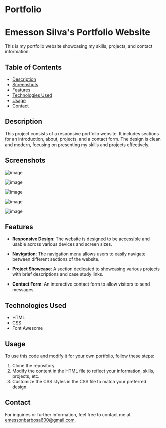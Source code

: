 # Portfolio

# Emesson Silva's Portfolio Website

This is my portfolio website showcasing my skills, projects, and contact information.

## Table of Contents

- [Description](#description)
- [Screenshots](#screenshots)
- [Features](#features)
- [Technologies Used](#technologies-used)
- [Usage](#usage)
- [Contact](#contact)

## Description

This project consists of a responsive portfolio website. It includes sections for an introduction, about, projects, and a contact form. The design is clean and modern, focusing on presenting my skills and projects effectively.

## Screenshots

![image](https://github.com/emessonSilva/Portfolio/assets/140443316/21ccdc28-cc54-4c68-bb24-a5386fa796ab)

![image](https://github.com/emessonSilva/Portfolio/assets/140443316/1527d0e9-80ec-4e5b-9b30-bd2409a3c3b6)

![image](https://github.com/emessonSilva/Portfolio/assets/140443316/6b59d111-b1ed-4b57-beac-fee2893c8e9a)

![image](https://github.com/emessonSilva/Portfolio/assets/140443316/9eb4e43c-a72f-4563-b3ce-2f8c1b44668d)

![image](https://github.com/emessonSilva/Portfolio/assets/140443316/64d6b726-0ce3-41ab-bb8c-08491c322b2b)


## Features

- **Responsive Design**: The website is designed to be accessible and usable across various devices and screen sizes.

- **Navigation**: The navigation menu allows users to easily navigate between different sections of the website.

- **Project Showcase**: A section dedicated to showcasing various projects with brief descriptions and case study links.

- **Contact Form**: An interactive contact form to allow visitors to send messages.

## Technologies Used

- HTML
- CSS
- Font Awesome

## Usage

To use this code and modify it for your own portfolio, follow these steps:

1. Clone the repository.
2. Modify the content in the HTML file to reflect your information, skills, projects, etc.
3. Customize the CSS styles in the CSS file to match your preferred design.

## Contact

For inquiries or further information, feel free to contact me at emessonbarbosa600@gmail.com.
